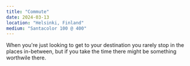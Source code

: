 ```yaml
---
title: "Commute"
date: 2024-03-13
location: "Helsinki, Finland"
medium: "Santacolor 100 @ 400"
---
```


When you're just looking to get to your destination you rarely stop in the places in-between, but if you take the time there might be something worthwile there.